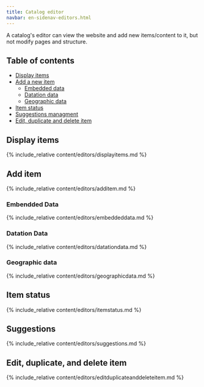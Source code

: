 ```yaml
---
title: Catalog editor
navbar: en-sidenav-editors.html 
---
```


A catalog's editor can view the website and add new items/content to it, but not modify pages and structure.

## Table of contents

- [Display items](#display-items)
- [Add a new item](#add-item)
  - [Embedded data](#embed-data)
  - [Datation data](#datationdata)
  - [Geographic data](#geographicdata)
- [Item status](#item-status)
- [Suggestions managment](#suggestions)
- [Edit, duplicate and delete item](#editduplicatedelete)

<a id="display-items"></a>

## Display items

{% include_relative content/editors/displayitems.md %}

<a id="add-item"></a>

## Add item

{% include_relative content/editors/additem.md %}

<a id="embed-data"></a>

### Embendded Data

{% include_relative content/editors/embeddeddata.md %}

<a id="datationdata"></a>

### Datation Data

{% include_relative content/editors/datationdata.md %}

<a id ="geographicdata"></a>

### Geographic data

{% include_relative content/editors/geographicdata.md %}

<a id="item-status"></a>

## Item status

{% include_relative content/editors/itemstatus.md %}

<a id="suggestions"></a>

## Suggestions

{% include_relative content/editors/suggestions.md %}

<a id="editduplicatedelete"></a>

## Edit, duplicate, and delete item

{% include_relative content/editors/editduplicateanddeleteitem.md %}
